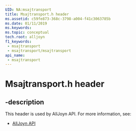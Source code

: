 ```yaml
---
UID: NA:msajtransport
title: Msajtransport.h header
ms.assetid: c59fe873-368c-3798-a004-f41c3063785b
ms.date: 01/11/2019
ms.keywords: 
ms.topic: conceptual
tech.root: alljoyn
f1_keywords:
 - msajtransport
 - msajtransport/msajtransport
api_name:
 - msajtransport
---
```


# Msajtransport.h header


## -description

This header is used by AllJoyn API. For more information, see:

- [AllJoyn API](../_alljoyn/index.md)

